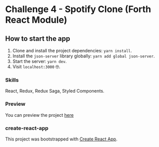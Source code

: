 # Challenge 4 - Spotify Clone (Forth React Module)

## How to start the app

1. Clone and install the project dependencies: `yarn install`.
2. Install the `json-server` library globally: `yarn add global json-server`.
3. Start the server: `yarn dev`.
4. Visit `localhost:3000` :nerd_face:.

### Skills

React, Redux, Redux Saga, Styled Components.

### Preview

You can preview the project [here](https://www.loom.com/share/b790a95c688746c58ee14c9675024fee)

### create-react-app

This project was bootstrapped with [Create React App](https://github.com/facebook/create-react-app).
